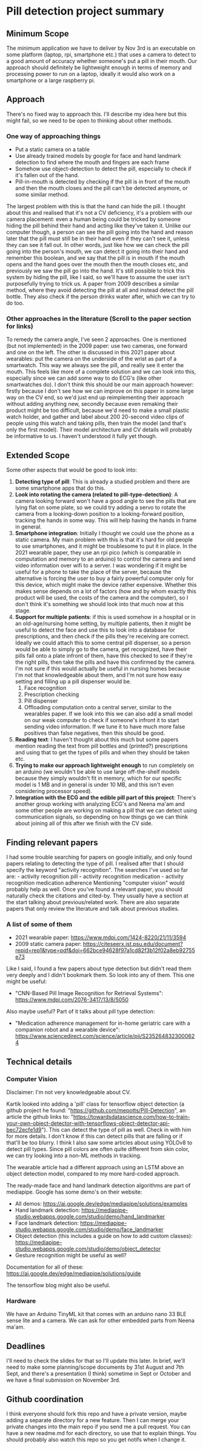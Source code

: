 # Pill detection project summary
## Minimum Scope
The minimum application we have to deliver by Nov 3rd is an executable on some platform (laptop, rpi, smartphone etc.) that uses a camera to detect to a good amount of accuracy whether someone's put a pill in their mouth. Our approach should definitely be lightweight enough in terms of memory and processing power to run on a laptop, ideally it would also work on a smartphone or a large raspberry pi.

## Approach
There's no fixed way to approach this. I'll describe my idea here but this might fail, so we need to be open to thinking about other methods.

### One way of approaching things
- Put a static camera on a table
- Use already trained models by google for face and hand landmark detection to find where the mouth and fingers are each frame
- Somehow use object-detection to detect the pill, especially to check if it's fallen out of the hand.
- Pill-in-mouth is detected by checking if the pill is in front of the mouth and then the mouth closes and the pill can't be detected anymore, or some similar method.

The largest problem with this is that the hand can hide the pill. I thought about this and realised that it's not a CV deficiency, it's a problem with our camera placement: even a human being could be tricked by someone hiding the pill behind their hand and acting like they've taken it. Unlike our computer though, a person can see the pill going into the hand and reason later that the pill must still be in their hand even if they can't see it, unless they can see it fall out. In other words, just like how we can check the pill going into the person's mouth, we can detect it going into their hand and remember this boolean, and we say that the pill is in mouth if the mouth opens and the hand goes over the mouth then the mouth closes etc, and previously we saw the pill go into the hand. It's still possible to trick this system by hiding the pill, like I said, so we'll have to assume the user isn't purposefully trying to trick us. A paper from 2009 describes a similar method, where they avoid detecting the pill at all and instead detect the pill bottle. They also check if the person drinks water after, which we can try to do too.

### Other approaches in the literature (Scroll to the paper section for links)
To remedy the camera angle, I've seen 2 approaches. One is mentioned (but not implemented) in the 2009 paper: use two cameras, one forward and one on the left. The other is discussed in this 2021 paper about wearables: put the camera on the underside of the wrist as part of a smartwatch. This way we always see the pill, and really see it enter the mouth. This feels like more of a complete solution and we can look into this, especially since we can add some way to do ECG's (like other smartwatches do). I don't think this should be our main approach however: firstly because I don't see how we can improve on this paper in some large way on the CV end, so we'd just end up reimplementing their approach without adding anything new, secondly because even remaking their product might be too difficult, because we'd need to make a small plastic watch holder, and gather and label about 200 20-second video clips of people using this watch and taking pills, then train the model (and that's only the first model). Their model architecture and CV details will probably be informative to us. I haven't understood it fully yet though.

## Extended Scope
Some other aspects that would be good to look into:
1. **Detecting type of pill**: This is already a studied problem and there are some smartphone apps that do this.
2. **Look into rotating the camera (related to pill-type-detection)**: A camera looking forward won't have a good angle to see the pills that are lying flat on some plate, so we could try adding a servo to rotate the camera from a looking-down position to a looking-forward position, tracking the hands in some way. This will help having the hands in frame in general.
3. **Smartphone integration**: Initially I thought we could use the phone as a static camera. My main problem with this is that it's hard for old people to use smartphones, and it might be troublesome to put it in place. In the 2021 wearable paper, they use an rpi pico (which is comparable in computation and memory to an arduino) to control the camera and send video information over wifi to a server. I was wondering if it might be useful for a phone to take the place of the server, because the alternative is forcing the user to buy a fairly powerful computer only for this device, which might make the device rather expensive. Whether this makes sense depends on a lot of factors (how and by whom exactly this product will be used, the costs of the camera and the computer), so I don't think it's something we should look into that much now at this stage.
4. **Support for multiple patients**: if this is used somehow in a hospital or in an old-age/nursing home setting, by multiple patients, then it might be useful to detect the face and use this to look into a database for prescriptions, and then check if the pills they're receiving are correct. Ideally we could attach this to some central pill dispenser, so a person would be able to simply go to the camera, get recognized, have their pills fall onto a plate infront of them, have this checked to see if they're the right pills, then take the pills and have this confirmed by the camera. I'm not sure if this would actually be useful in nursing homes because I'm not that knowledgeable about them, and I'm not sure how easy setting and filling up a pill dispenser would be.
    1. Face recognition
    2. Prescription checking
    3. Pill dispenser
    4. Offloading computation onto a central server, similar to the wearables paper. If we look into this we can also add a small model on our weak computer to check if someone's infront it to start sending video information. If we tune it to have much more false positives than false negatives, then this should be good.
5. **Reading text**: I haven't thought about this much but some papers mention reading the text from pill bottles and (printed?) prescriptions and using that to get the types of pills and when they should be taken etc.
6. **Trying to make our approach lightweight enough** to run completely on an arduino (we wouldn't be able to use large off-the-shelf models because they simply wouldn't fit in memory, which for our specific model is 1 MB and in general is under 10 MB, and this isn't even considering processor speed).
7. **Integration with the ECG and the edible pill part of this project**: There's another group working with analyzing ECG's and Neena ma'am and some other people are working on making a pill that we can detect using communication signals, so depending on how things go we can think about joining all of this after we finish with the CV side.

## Finding relevant papers
I had some trouble searching for papers on google initially, and only found papers relating to detecting the type of pill. I realised after that I should specify the keyword "activity recognition". The searches I've used so far are:
    - activity recognition pill
    - activity recognition medication
    - activity recognition medication adherence
Mentioning "computer vision" would probably help as well. Once you've found a relevant paper, you should naturally check the citations and cited-by. They usually have a section at the start talking about previous/related work. There are also separate papers that only review the literature and talk about previous studies. 

### A list of some of them
- 2021 wearable paper:  https://www.mdpi.com/1424-8220/21/11/3594
- 2009 static camera paper: https://citeseerx.ist.psu.edu/document?repid=rep1&type=pdf&doi=662bce94628f97a1cd82f3b12f02a8eb92755e73

Like I said, I found a few papers about type detection but didn't read them very deeply and I didn't bookmark them. So look into any of them. This one might be useful:

- "CNN-Based Pill Image Recognition for Retrieval Systems": https://www.mdpi.com/2076-3417/13/8/5050

Also maybe useful? Part of it talks about pill type detection:

- "Medication adherence management for in-home geriatric care with a companion robot and a wearable device": https://www.sciencedirect.com/science/article/pii/S2352648323000624

## Technical details
### Computer Vision
Disclaimer: I'm not very knowledgeable about CV. 

Kartik looked into adding a 'pill' class for tensorflow object detection (a github project he found: "https://github.com/mepotts/Pill-Detection", an article the github links to: "https://towardsdatascience.com/how-to-train-your-own-object-detector-with-tensorflows-object-detector-api-bec72ecfe1d9"). This can detect the type of pill as well. Check in with him for more details. I don't know if this can detect pills that are falling or if that'll be too blurry. I think I also saw some articles about using YOLOv8 to detect pill types. Since pill colors are often quite different from skin color, we can try looking into a non-ML methods in tracking.

The wearable article had a different approach using an LSTM above an object detection model, compared to my more hard-coded approach.

The ready-made face and hand landmark detection algorithms are part of mediapipe. Google has some demo's on their website:
- All demos: https://ai.google.dev/edge/mediapipe/solutions/examples
- Hand landmark detection: https://mediapipe-studio.webapps.google.com/studio/demo/hand_landmarker
- Face landmark detection: https://mediapipe-studio.webapps.google.com/studio/demo/face_landmarker
- Object detection (this includes a guide on how to add custom classes): https://mediapipe-studio.webapps.google.com/studio/demo/object_detector
- Gesture recognition might be useful as well? 

Documentation for all of these: https://ai.google.dev/edge/mediapipe/solutions/guide

The tensorflow blog might also be useful.

### Hardware
We have an Arduino TinyML kit that comes with an arduino nano 33 BLE sense lite and a camera. We can ask for other embedded parts from Neena ma'am.

## Deadlines
I'll need to check the slides for that so I'll update this later. In brief, we'll need to make some planning/scope documents by 31st August and 7th Sept, and there's a presentation (I think) sometime in Sept or October and we have a final submission on November 3rd.

## Github coordination
I think everyone should fork this repo and have a private version, maybe adding a separate directory for a new feature. Then I can merge your private changes into the main repo if you send me a pull request. You can have a new readme.md for each directory, so use that to explain things. You should probably also watch this repo so you get notifs when I change it.
